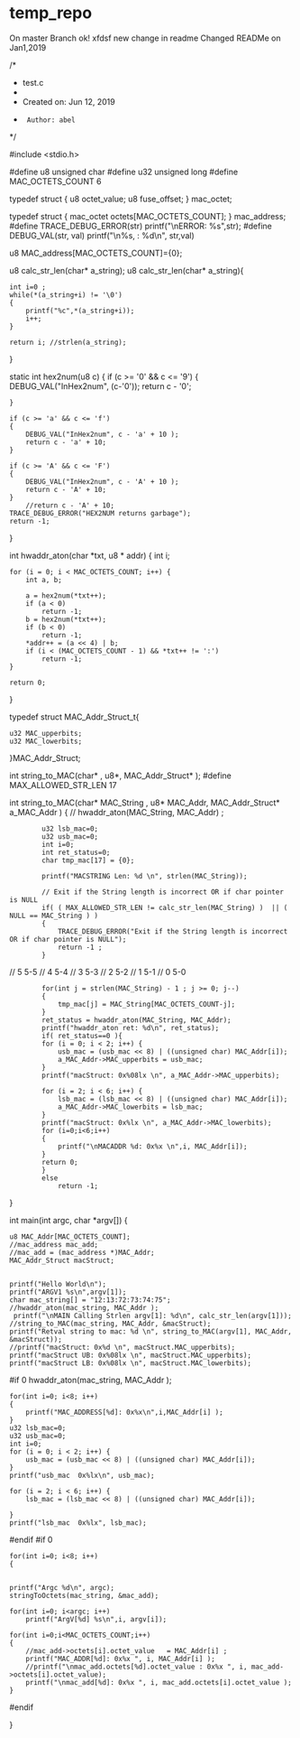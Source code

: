 # temp_repo
On master Branch
ok!
xfdsf
new change in readme
Changed READMe on Jan1,2019


/*
 * test.c
 *
 *  Created on: Jun 12, 2019
 *      Author: abel
 */

#include <stdio.h>

#define u8 unsigned char
#define u32 unsigned long
#define MAC_OCTETS_COUNT 6

typedef struct {
        u8  octet_value;
        u8  fuse_offset;
} mac_octet;

typedef struct {
        mac_octet octets[MAC_OCTETS_COUNT];
} mac_address;
#define TRACE_DEBUG_ERROR(str) printf("\nERROR: %s",str);
#define DEBUG_VAL(str, val) printf("\n%s, : %d\n", str,val)


u8 MAC_address[MAC_OCTETS_COUNT]={0};

u8 calc_str_len(char* a_string);
u8 calc_str_len(char* a_string){

	int i=0 ;
	while(*(a_string+i) != '\0')
	{
		printf("%c",*(a_string+i));
		i++;
	}

	return i; //strlen(a_string);
}

static int hex2num(u8 c)
{
	if (c >= '0' && c <= '9')
	{
		DEBUG_VAL("InHex2num", (c-'0'));
		return c - '0';

	}

	if (c >= 'a' && c <= 'f')
	{
		DEBUG_VAL("InHex2num", c - 'a' + 10 );
		return c - 'a' + 10;
	}

	if (c >= 'A' && c <= 'F')
	{
		DEBUG_VAL("InHex2num", c - 'A' + 10 );
		return c - 'A' + 10;
	}
		//return c - 'A' + 10;
	TRACE_DEBUG_ERROR("HEX2NUM returns garbage");
	return -1;
}



int hwaddr_aton(char *txt, u8 * addr)
{
	int i;

	for (i = 0; i < MAC_OCTETS_COUNT; i++) {
		int a, b;

		a = hex2num(*txt++);
		if (a < 0)
			return -1;
		b = hex2num(*txt++);
		if (b < 0)
			return -1;
		*addr++ = (a << 4) | b;
		if (i < (MAC_OCTETS_COUNT - 1) && *txt++ != ':')
			return -1;
	}

	return 0;
}



typedef struct MAC_Addr_Struct_t{

	u32 MAC_upperbits;
	u32 MAC_lowerbits;
}MAC_Addr_Struct;

int string_to_MAC(char* , u8*, MAC_Addr_Struct* );
#define MAX_ALLOWED_STR_LEN 17

int string_to_MAC(char* MAC_String , u8* MAC_Addr, MAC_Addr_Struct* a_MAC_Addr )
{
	     //   hwaddr_aton(MAC_String, MAC_Addr) ;

			u32 lsb_mac=0;
			u32 usb_mac=0;
			int i=0;
			int ret_status=0;
			char tmp_mac[17] = {0};

			printf("MACSTRING Len: %d \n", strlen(MAC_String));

		    // Exit if the String length is incorrect OR if char pointer is NULL
		    if( ( MAX_ALLOWED_STR_LEN != calc_str_len(MAC_String) )  || ( NULL == MAC_String ) )
		    {
		    	TRACE_DEBUG_ERROR("Exit if the String length is incorrect OR if char pointer is NULL");
		    	return -1 ;
		    }
//		    5 5-5
//			4 5-4
//			3 5-3
//			2 5-2
//			1 5-1
//			0 5-0

		    for(int j = strlen(MAC_String) - 1 ; j >= 0; j--)
		    {
		    	tmp_mac[j] = MAC_String[MAC_OCTETS_COUNT-j];
		    }
			ret_status = hwaddr_aton(MAC_String, MAC_Addr);
			printf("hwaddr_aton ret: %d\n", ret_status);
			if( ret_status==0 ){
			for (i = 0; i < 2; i++) {
				usb_mac = (usb_mac << 8) | ((unsigned char) MAC_Addr[i]);
				a_MAC_Addr->MAC_upperbits = usb_mac;
			}
			printf("macStruct: 0x%08lx \n", a_MAC_Addr->MAC_upperbits);

			for (i = 2; i < 6; i++) {
			   	lsb_mac = (lsb_mac << 8) | ((unsigned char) MAC_Addr[i]);
			   	a_MAC_Addr->MAC_lowerbits = lsb_mac;
			}
			printf("macStruct: 0x%lx \n", a_MAC_Addr->MAC_lowerbits);
			for (i=0;i<6;i++)
			{
				printf("\nMACADDR %d: 0x%x \n",i, MAC_Addr[i]);
			}
			return 0;
			}
			else
				return -1;
}





int main(int argc, char *argv[])
{

	u8 MAC_Addr[MAC_OCTETS_COUNT];
	//mac_address mac_add;
	//mac_add = (mac_address *)MAC_Addr;
	MAC_Addr_Struct macStruct;


	printf("Hello World\n");
	printf("ARGV1 %s\n",argv[1]);
	char mac_string[] = "12:13:72:73:74:75";
	//hwaddr_aton(mac_string, MAC_Addr );
     printf("\nMAIN Calling Strlen argv[1]: %d\n", calc_str_len(argv[1]));
	//string_to_MAC(mac_string, MAC_Addr, &macStruct);
	printf("Retval string to mac: %d \n", string_to_MAC(argv[1], MAC_Addr, &macStruct));
	//printf("macStruct: 0x%d \n", macStruct.MAC_upperbits);
	printf("macStruct UB: 0x%08lx \n", macStruct.MAC_upperbits);
	printf("macStruct LB: 0x%08lx \n", macStruct.MAC_lowerbits);

#if 0
	hwaddr_aton(mac_string, MAC_Addr );


	for(int i=0; i<8; i++)
	{
		printf("MAC_ADDRESS[%d]: 0x%x\n",i,MAC_Addr[i] );
	}
	u32 lsb_mac=0;
	u32 usb_mac=0;
	int i=0;
	for (i = 0; i < 2; i++) {
		usb_mac = (usb_mac << 8) | ((unsigned char) MAC_Addr[i]);
	}
    printf("usb_mac  0x%lx\n", usb_mac);

    for (i = 2; i < 6; i++) {
    	lsb_mac = (lsb_mac << 8) | ((unsigned char) MAC_Addr[i]);

    }
    printf("lsb_mac  0x%lx", lsb_mac);
#endif
#if 0

	for(int i=0; i<8; i++)
	{


	printf("Argc %d\n", argc);
	stringToOctets(mac_string, &mac_add);

	for(int i=0; i<argc; i++)
		printf("ArgV[%d] %s\n",i, argv[i]);

	for(int i=0;i<MAC_OCTETS_COUNT;i++)
	{
	    //mac_add->octets[i].octet_value   = MAC_Addr[i] ;
		printf("MAC_ADDR[%d]: 0x%x ", i, MAC_Addr[i] );
		//printf("\nmac_add.octets[%d].octet_value : 0x%x ", i, mac_add->octets[i].octet_value);
		printf("\nmac_add[%d]: 0x%x ", i, mac_add.octets[i].octet_value );
	}
#endif

}

